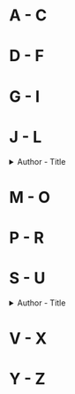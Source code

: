 # A - C

# D - F

# G - I

# J - L
<details>
  <summary>Author - Title</summary>


</details>

# M - O

# P - R

# S - U
<details>
  <summary>Author - Title</summary>

  * [Stephen King - The Plant](https://github.com/chyneyee/ReadingJournal/blob/main/Horror/The_Plant-Stephen_King.md)
  
</details>

# V - X

# Y - Z
